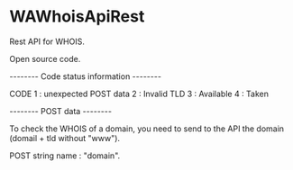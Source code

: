 WAWhoisApiRest
==============

Rest API for WHOIS.

Open source code.

-------- Code status information --------

CODE
 1 : unexpected POST data
 2 : Invalid TLD
 3 : Available
 4 : Taken

-------- POST data --------

To check the WHOIS of a domain, you need to send to the API the domain (domail + tld without "www").

POST string name : "domain".